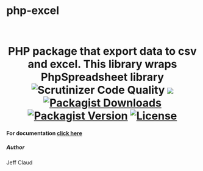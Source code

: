 # php-excel

<h1 align="center">
	<br>
	PHP package that export data to csv and excel. This library wraps PhpSpreadsheet library
	<br>
	<img src="https://scrutinizer-ci.com/g/crazymeeks/php-excel/badges/quality-score.png?b=master" title="Scrutinizer Code Quality">
	<img src="https://travis-ci.org/crazymeeks/php-excel.svg?branch=master">
	<a href="https://packagist.org/packages/crazymeeks/php-excel/stats"><img alt="Packagist Downloads" src="https://img.shields.io/packagist/dt/crazymeeks/php-excel?color=00e500"></a>
	<a href="https://packagist.org/packages/crazymeeks/php-excel">
	<img alt="Packagist Version" src="https://img.shields.io/packagist/v/crazymeeks/php-excel"></a>
	<a href="https://packagist.org/packages/crazymeeks/php-excel"><img alt="License" src="https://img.shields.io/packagist/l/crazymeeks/php-excel"></a>
	<br>
</h1>

#### For documentation [click here](https://github.com/crazymeeks/php-excel/wiki/v1.0.0)  

##### Author
Jeff Claud

